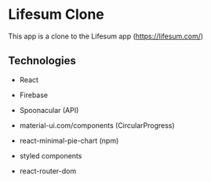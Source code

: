 # Lifesum Clone

This app is a clone to the Lifesum app (https://lifesum.com/)

## Technologies

- React
- Firebase
- Spoonacular (API)

- material-ui.com/components (CircularProgress)
- react-minimal-pie-chart (npm)
- styled components
- react-router-dom